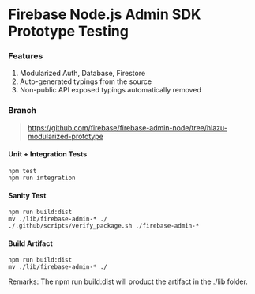 # Firebase Node.js Admin SDK Prototype Testing
### Features
1. Modularized Auth, Database, Firestore
2. Auto-generated typings from the source
3. Non-public API exposed typings automatically removed


### Branch
> https://github.com/firebase/firebase-admin-node/tree/hlazu-modularized-prototype

#### Unit + Integration Tests
```
npm test
npm run integration
```

#### Sanity Test
```
npm run build:dist
mv ./lib/firebase-admin-* ./
./.github/scripts/verify_package.sh ./firebase-admin-*
```

#### Build Artifact
```
npm run build:dist
mv ./lib/firebase-admin-* ./
```

Remarks:
The npm run build:dist will product the artifact in the ./lib folder.


